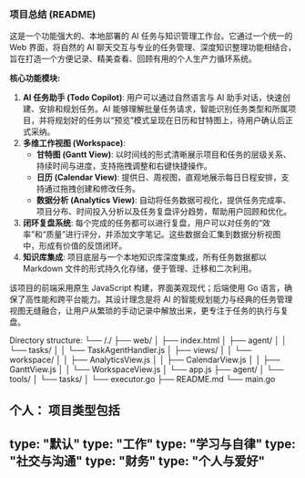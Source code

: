 
### 项目总结 (README)

这是一个功能强大的、本地部署的 AI 任务与知识管理工作台。它通过一个统一的 Web 界面，将自然的 AI 聊天交互与专业的任务管理、深度知识整理功能相结合，旨在打造一个方便记录、精美查看、回顾有用的个人生产力循环系统。

**核心功能模块:**

1.  **AI 任务助手 (Todo Copilot)**: 用户可以通过自然语言与 AI 助手对话，快速创建、安排和规划任务。AI 能够理解批量任务请求，智能识别任务类型和所属项目，并将规划好的任务以“预览”模式呈现在日历和甘特图上，待用户确认后正式采纳。
2.  **多维工作视图 (Workspace)**:
    *   **甘特图 (Gantt View)**: 以时间线的形式清晰展示项目和任务的层级关系、持续时间与进度，支持拖拽调整和右键快捷操作。
    *   **日历 (Calendar View)**: 提供日、周视图，直观地展示每日日程安排，支持通过拖拽创建和修改任务。
    *   **数据分析 (Analytics View)**: 自动将任务数据可视化，提供任务完成率、项目分布、时间投入分析以及任务复盘评分趋势，帮助用户回顾和优化。
3.  **闭环复盘系统**: 每个完成的任务都可以进行复盘，用户可以对任务的“效率”和“质量”进行评分，并添加文字笔记。这些数据会汇集到数据分析视图中，形成有价值的反馈闭环。
4.  **知识库集成**: 项目底层与一个本地知识库深度集成，所有任务数据都以 Markdown 文件的形式持久化存储，便于管理、迁移和二次利用。

该项目的前端采用原生 JavaScript 构建，界面美观现代；后端使用 Go 语言，确保了高性能和跨平台能力。其设计理念是将 AI 的智能规划能力与经典的任务管理视图无缝融合，让用户从繁琐的手动记录中解放出来，更专注于任务的执行与复盘。


Directory structure:
└── /./
    ├── web/
    │   ├── index.html
    │   ├── agent/
    │   │   └── tasks/
    │   │       └── TaskAgentHandler.js
    │   ├── views/
    │   │   └── workspace/
    │   │       ├── AnalyticsView.js
    │   │       ├── CalendarView.js
    │   │       ├── GanttView.js
    │   │       └── WorkspaceView.js
    │   └── app.js
    ├── agent/
    │   └── tools/
    │       └── tasks/
    │           └── executor.go
    ├── README.md
    └── main.go


个人：
项目类型包括
---
type: "默认"
type: "工作"
type: "学习与自律"
type: "社交与沟通"
type: "财务"
type: "个人与爱好"
---